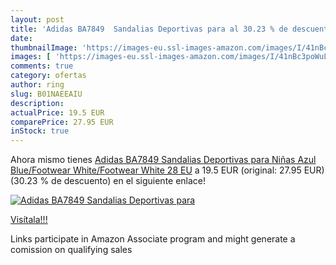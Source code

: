 ```yaml
---
layout: post
title: 'Adidas BA7849  Sandalias Deportivas para al 30.23 % de descuento'
date: 
thumbnailImage: 'https://images-eu.ssl-images-amazon.com/images/I/41nBc3poWuL._SL200_.jpg'
images: [ 'https://images-eu.ssl-images-amazon.com/images/I/41nBc3poWuL._SL200_.jpg' ]
comments: true
category: ofertas
author: ring
slug: B01NAEEAIU
description:
actualPrice: 19.5 EUR
comparePrice: 27.95 EUR
inStock: true
---
```


Ahora mismo tienes [Adidas BA7849  Sandalias Deportivas para Niñas  Azul  Blue/Footwear White/Footwear White   28 EU](https://www.amazon.es/dp/B01NAEEAIU/?tag=tolees-21) a 19.5 EUR (original: 27.95 EUR) (30.23 %  de descuento) en el siguiente enlace!

[![Adidas BA7849  Sandalias Deportivas para](https://images-eu.ssl-images-amazon.com/images/I/41nBc3poWuL._SL200_.jpg)](https://www.amazon.es/dp/B01NAEEAIU/?tag=tolees-21)

[Visítala!!!](https://www.amazon.es/dp/B01NAEEAIU/?tag=tolees-21)

Links participate in Amazon Associate program and might generate a comission on qualifying sales
